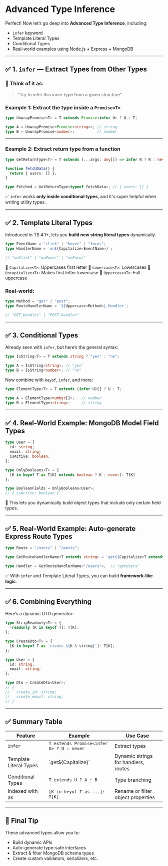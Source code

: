 # Advanced Type Inference

Perfect! Now let’s go deep into **Advanced Type Inference**, including:

* `infer` keyword
* Template Literal Types
* Conditional Types
* Real-world examples using Node.js + Express + MongoDB

---

## ✅ 1. `infer` — Extract Types from Other Types

### 🧠 Think of it as:

> "Try to infer this inner type from a given structure"

### Example 1: Extract the type inside a `Promise<T>`

```ts
type UnwrapPromise<T> = T extends Promise<infer U> ? U : T;

type A = UnwrapPromise<Promise<string>>; // string
type B = UnwrapPromise<number>;          // number
```

---

### Example 2: Extract return type from a function

```ts
type GetReturnType<T> = T extends (...args: any[]) => infer R ? R : never;

function fetchData() {
  return { users: [] };
}

type Fetched = GetReturnType<typeof fetchData>; // { users: [] }
```

✅ `infer` works **only inside conditional types**, and it's super helpful when writing utility types.

---

## ✅ 2. Template Literal Types

Introduced in TS 4.1+, lets you **build new string literal types** dynamically.

```ts
type EventName = "click" | "hover" | "focus";
type HandlerName = `on${Capitalize<EventName>}`;

// "onClick" | "onHover" | "onFocus"
```

🔸 `Capitalize<T>`: Uppercases first letter
🔸 `Lowercase<T>`: Lowercases
🔸 `Uncapitalize<T>`: Makes first letter lowercase
🔸 `Uppercase<T>`: Full uppercase

### Real-world:

```ts
type Method = "get" | "post";
type RouteHandlerName = `${Uppercase<Method>}_Handler`;

// "GET_Handler" | "POST_Handler"
```

---

## ✅ 3. Conditional Types

Already seen with `infer`, but here’s the general syntax:

```ts
type IsString<T> = T extends string ? "yes" : "no";

type A = IsString<string>; // "yes"
type B = IsString<number>; // "no"
```

Now combine with `keyof`, `infer`, and more:

```ts
type ElementType<T> = T extends (infer U)[] ? U : T;

type A = ElementType<number[]>;   // number
type B = ElementType<string>;     // string
```

---

## ✅ 4. Real-World Example: MongoDB Model Field Types

```ts
type User = {
  id: string;
  email: string;
  isActive: boolean;
};

type OnlyBooleans<T> = {
  [K in keyof T as T[K] extends boolean ? K : never]: T[K]
};

type BooleanFields = OnlyBooleans<User>;
// { isActive: boolean }
```

🧠 This lets you dynamically build object types that include only certain field types.

---

## ✅ 5. Real-World Example: Auto-generate Express Route Types

```ts
type Route = "/users" | "/posts";

type GetRouteHandlerName<T extends string> = `get${Capitalize<T extends `/${infer R}` ? R : never>}`;

type Handler = GetRouteHandlerName<"/users">;  // "getUsers"
```

✅ With `infer` and Template Literal Types, you can build **framework-like logic**.

---

## ✅ 6. Combining Everything

Here’s a dynamic DTO generator:

```ts
type StripReadonly<T> = {
  -readonly [K in keyof T]: T[K];
};

type CreateDto<T> = {
  [K in keyof T as `create_${K & string}`]: T[K];
};

type User = {
  id: string;
  email: string;
};

type Dto = CreateDto<User>;
// {
//   create_id: string;
//   create_email: string;
// }
```

---

## ✅ Summary Table

| Feature                | Example                                  | Use Case                             |
| ---------------------- | ---------------------------------------- | ------------------------------------ |
| `infer`                | `T extends Promise<infer U> ? U : never` | Extract types                        |
| Template Literal Types | \`get\${Capitalize<string>}\`            | Dynamic strings for handlers, routes |
| Conditional Types      | `T extends U ? A : B`                    | Type branching                       |
| Indexed with as        | `[K in keyof T as ...]: T[K]`            | Rename or filter object properties   |

---

## 🚀 Final Tip

These advanced types allow you to:

* Build dynamic APIs
* Auto-generate type-safe interfaces
* Extract & filter MongoDB schema types
* Create custom validators, serializers, etc.
